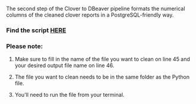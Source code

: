 The second step of the Clover to DBeaver pipeline formats the numerical columns of the cleaned clover reports in a PostgreSQL-friendly way.

### Find the script [HERE](https://github.com/ryanloveriner/clover_data_cleaner/blob/main/clean_clover_report.py)

### Please note:
1) Make sure to fill in the name of the file you want to clean on line 45 and your desired output file name on line 46.

2) The file you want to clean needs to be in the same folder as the Python file.

3) You'll need to run the file from your terminal.
